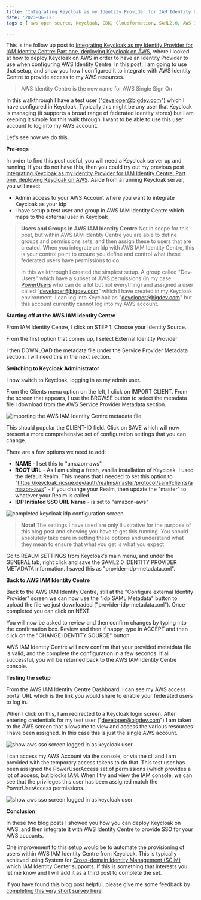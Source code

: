 ```yaml
---
title: 'Integrating Keycloak as my Identity Provider for IAM Identity Centre: Part two, configuring Keycloak as my Identity provider'
date: '2023-06-12'
tags : [ aws open source, Keycloak, CDK, Cloudformation, SAML2.0, AWS Identity Centre, AWS SSO]

---
```


This is the follow up post to [Integrating Keycloak as my Identity Provider for IAM Identity Centre: Part one, deploying Keycloak on AWS](https://dev.to/aws/integrating-keycloak-as-my-identity-provider-for-iam-identity-centre-part-one-deploying-keycloak-on-aws-2ol1), where I looked at how to deploy Keycloak on AWS in order to have an Identity Provider to use when configuring AWS Identity Centre. In this post, I am going to use that setup, and show you how I configured it to integrate with AWS Identity Centre to provide access to my AWS resources.

> AWS Identity Centre is the new name for AWS Single Sign On 

In this walkthrough I have a test user ("developer@bigdev.com") which I have configured in Keycloak. Typically this might be any user that Keycloak is managing (it supports a broad range of federated identity stores) but I am keeping it simple for this walk through. I want to be able to use this user account to log into my AWS account.

Let's see how we do this.

**Pre-reqs**

In order to find this post useful, you will need a Keycloak server up and running. If you do not have this, then you could try out my previous post [Integrating Keycloak as my Identity Provider for IAM Identity Centre: Part one, deploying Keycloak on AWS](https://dev.to/aws/integrating-keycloak-as-my-identity-provider-for-iam-identity-centre-part-one-deploying-keycloak-on-aws-2ol1). Aside from a running Keycloak server, you will need:

* Admin access to your AWS Account where you want to integrate Keycloak as your Idp
* I have setup a test user and group in AWS IAM Identity Centre which maps to the external user in Keycloak

> **Users and Groups in AWS IAM Identity Centre** Not in scope for this post, but within AWS IAM Identity Centre you are able to define groups and permissions sets, and then assign these to users that are created. When you integrate an Idp with AWS IAM Identity Centre, this is your control point to ensure you define and control what these federated users have permissions to do.
> 
> In this walkthrough I created the simplest setup. A group called "Dev-Users" which have a subset of AWS permissions (in my case, [PowerUsers](https://docs.aws.amazon.com/aws-managed-policy/latest/reference/PowerUserAccess.html) who can do a lot but not everything) and assigned a user called "developer@bigdev.com" which I have created in my Keycloak environment. I can log into Keycloak as "developer@bigdev.com" but this account currently cannot log into my AWS account.
> 

**Starting off at the AWS IAM Identity Centre**

From IAM Identity Centre, I click on STEP 1: Choose your Identity Source.

From the first option that comes up, I select External Identity Provider 

I then DOWNLOAD the metadata file under the Service Provider Metadata section. I will need this in the next section.

**Switching to Keycloak Administrator**

I now switch to Keycloak, logging in as my admin user.

From the Clients menu option on the left, I click on IMPORT CLIENT. From the screen that appears, I use the BROWSE button to select the metadata file I download from the AWS Service Provider Metadata section. 

![importing the AWS IAM Identity Centre metadata file](https://ricsuepublicresources.s3.eu-west-1.amazonaws.com/images/blog/keycloak-import-aws.png)

This should popular the CLIENT-ID field. Click on SAVE which will now present a more comprehensive set of configuration settings that you can change. 

There are a few options we need to add:

* **NAME** - I set this to "amazon-aws"
* **ROOT URL** - As I am using a fresh, vanilla installation of Keycloak, I used the default Realm. This means that I needed to set this option to "https://keycloak.ricsue.dev/auth/realms/master/protocol/saml/clients/amazon-aws" - if you change your Realm, then update the "master" to whatever your Realm is called.
* **IDP Initiated SSO URL Name** - is set to "amazon-aws"

![completed keycloak idp configuration screen](https://ricsuepublicresources.s3.eu-west-1.amazonaws.com/images/blog/keycloak-sso-integration.png)

> **Note!** The settings I have used are only illustrative for the purpose of this blog post and showing you have to get this running. You should absolutely take care in setting these options and understand what they mean to ensure that what you get is what you expect.

Go to REALM SETTINGS from Keycloak's main menu, and under the GENERAL tab, right click and save the SAML2.0 IDENTITY PROVIDER METADATA information. I saved this as "provider-idp-metadata.xml".

**Back to AWS IAM Identity Centre**

Back to the AWS IAM Identity Centre, still at the "Configure external Identity Provider" screen we can now use the "Idp SAML Metadata" button to upload the file we just downloaded ("provider-idp-metadata.xml"). Once completed you can click on NEXT.

You will now be asked to review and then confirm changes by typing into the confirmation box. Review and then if happy, type in ACCEPT and then click on the "CHANGE IDENTITY SOURCE" button.

AWS IAM Identity Centre will now confirm that your provided metatdata file is valid, and the complete the configuration in a few seconds. If all successful, you will be returned back to the AWS IAM Identity Centre console.

**Testing the setup**

From the AWS IAM Identity Centre Dashboard, I can see my AWS access portal URL which is the link you would share to enable your federated users to log in.

When I click on this, I am redirected to a Keycloak login screen. After entering credentials for my test user ("developer@bigdev.com") I am taken to the AWS screen that allows me to view and access the various resources I have been assigned. In this case this is just the single AWS account.

![show aws sso screen logged in as keycloak user](https://ricsuepublicresources.s3.eu-west-1.amazonaws.com/images/blog/keycloak-aws-sso-power.png)

I can access my AWS Account via the console, or via the cli and I am provided with the temporary access tokens to do that. This test user has been assigned the PowerUserAccess set of permissions (which provides a lot of access, but blocks IAM. When I try and view the IAM console, we can see that the privileges this user has been assigned match the PowerUserAccess permissions.

![show aws sso screen logged in as keycloak user](https://ricsuepublicresources.s3.eu-west-1.amazonaws.com/images/blog/keycloak-poweruserpermissions.png)

**Conclusion**

In these two blog posts I showed you how you can deploy Keycloak on AWS, and then integrate it with AWS Identity Centre to provide SSO for your AWS accounts. 

One improvement to this setup would be to automate the provisioning of users within AWS IAM Identity Centre from Keycloak. This is typically achieved using System for [Cross-domain Identity Management (SCIM) ](https://docs.aws.amazon.com/singlesignon/latest/userguide/scim-profile-saml.html)which IAM Identity Center supports. If this is something that interests you let me know and I will add it as a third post to complete the set.

If you have found this blog post helpful, please give me some feedback by [completing this very short survey here](https://pulse.buildon.aws/survey/D4L9Y3II).
